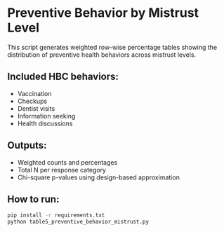 
# Preventive Behavior by Mistrust Level

This script generates weighted row-wise percentage tables showing the distribution of preventive health behaviors across mistrust levels.

## Included HBC behaviors:
- Vaccination
- Checkups
- Dentist visits
- Information seeking
- Health discussions

## Outputs:
- Weighted counts and percentages
- Total N per response category
- Chi-square p-values using design-based approximation

## How to run:
```bash
pip install -r requirements.txt
python table5_preventive_behavior_mistrust.py
```
